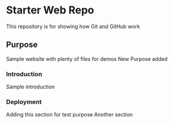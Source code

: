 # Starter Web Repo

This repository is for showing how Git and GitHub work

## Purpose

Sample website with plenty of files for demos
New Purpose added

### Introduction

Sample introduction

### Deployment

Adding this section for test purpose
Another section